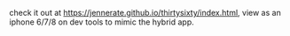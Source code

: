 check it out at https://jennerate.github.io/thirtysixty/index.html, view as an iphone 6/7/8 on dev tools to mimic the hybrid app.